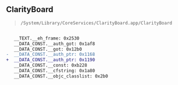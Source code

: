 ## ClarityBoard

> `/System/Library/CoreServices/ClarityBoard.app/ClarityBoard`

```diff

   __TEXT.__eh_frame: 0x2530
   __DATA_CONST.__auth_got: 0x1af8
   __DATA_CONST.__got: 0x12b0
-  __DATA_CONST.__auth_ptr: 0x1168
+  __DATA_CONST.__auth_ptr: 0x1190
   __DATA_CONST.__const: 0xb228
   __DATA_CONST.__cfstring: 0x1a80
   __DATA_CONST.__objc_classlist: 0x2b0

```
